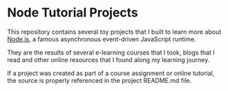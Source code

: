 # Node Tutorial Projects

This repository contains several toy projects that I built to learn more about [Node.js](https://nodejs.org/en/about/), a famous asynchronous event-driven JavaScript runtime.

They are the results of several e-learning courses that I took, blogs that I read and other online resources that I found along my learning journey.

If a project was created as part of a course assignment or online tutorial, the source is properly referenced in the project README.md file.
